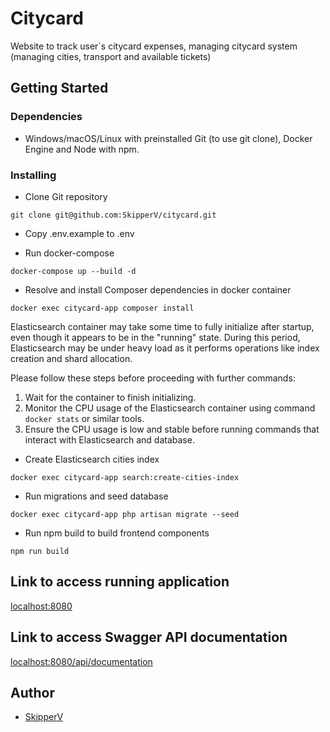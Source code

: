 # Citycard

Website to track user`s citycard expenses, managing citycard system (managing cities, transport and available tickets)

## Getting Started

### Dependencies

* Windows/macOS/Linux with preinstalled Git (to use git clone), Docker Engine and Node with npm.

### Installing

* Clone Git repository
```
git clone git@github.com:SkipperV/citycard.git
```
* Copy .env.example to .env


* Run docker-compose
```
docker-compose up --build -d
```
* Resolve and install Composer dependencies in docker container
```
docker exec citycard-app composer install
```
Elasticsearch container may take some time to fully initialize after startup, even though it appears to be in the 
"running" state. During this period, Elasticsearch may be under heavy load as it performs operations like index creation
and shard allocation.

Please follow these steps before proceeding with further commands:

1. Wait for the container to finish initializing.
2. Monitor the CPU usage of the Elasticsearch container using command ```docker stats``` or similar tools.
3. Ensure the CPU usage is low and stable before running commands that interact with Elasticsearch and database.
* Create Elasticsearch cities index
```
docker exec citycard-app search:create-cities-index
```
* Run migrations and seed database
```
docker exec citycard-app php artisan migrate --seed
```
* Run npm build to build frontend components
```
npm run build
```

## Link to access running application

[localhost:8080](http://localhost:8080/)

## Link to access Swagger API documentation

[localhost:8080/api/documentation](http://localhost:8080/api/documentation)

## Author

* [SkipperV](https://github.com/SkipperV)
